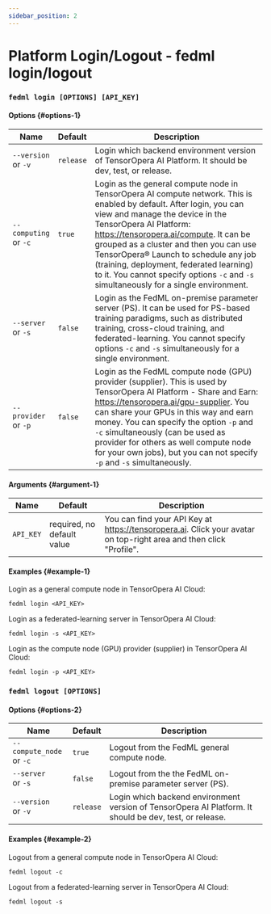 ```yaml
---
sidebar_position: 2
---
```

# Platform Login/Logout - fedml login/logout

### `fedml login [OPTIONS] [API_KEY]`

#### Options {#options-1}

| Name                                     | Default     | Description                                                                                                                                                                                                                                                                                                                                                                                                      |
|------------------------------------------|-------------|------------------------------------------------------------------------------------------------------------------------------------------------------------------------------------------------------------------------------------------------------------------------------------------------------------------------------------------------------------------------------------------------------------------|
| `--version` <br/> or `-v`                | `release`   | Login which backend environment version of TensorOpera AI Platform. It should be dev, test, or release. | 
| <nobr>`--computing`</nobr> <br/> or `-c` | `true`      | Login as the general compute node in TensorOpera AI compute network. This is enabled by default. After login, you can view and manage the device in the TensorOpera AI Platform: https://tensoropera.ai/compute. It can be grouped as a cluster and then you can use TensorOpera® Launch to schedule any job (training, deployment, federated learning) to it. You cannot specify options `-c` and `-s` simultaneously for a single environment. |
| `--server` <br/> or `-s`                 | `false`     | Login as the FedML on-premise parameter server (PS). It can be used for PS-based training paradigms, such as distributed training, cross-cloud training, and federated-learning. You cannot specify options `-c` and `-s` simultaneously for a single environment. |
| `--provider` <br/> or `-p`               | `false`     | Login as the FedML compute node (GPU) provider (supplier). This is used by TensorOpera AI Platform - Share and Earn: https://tensoropera.ai/gpu-supplier. You can share your GPUs in this way and earn money. You can specify the option `-p` and `-c` simultaneously (can be used as provider for others as well compute node for your own jobs), but you can not specify `-p` and `-s` simultaneously. |

#### Arguments {#argument-1}
| Name                  | Default                    | Description                                                                                                        |
|-----------------------|----------------------------|--------------------------------------------------------------------------------------------------------------------|
| `API_KEY`             | required, no default value | You can find your API Key at https://tensoropera.ai. Click your avatar on top-right area and then click "Profile". |

#### Examples {#example-1}

Login as a general compute node in TensorOpera AI Cloud:
```
fedml login <API_KEY>
```

Login as a federated-learning server in TensorOpera AI Cloud:
```
fedml login -s <API_KEY>
```

Login as the compute node (GPU) provider (supplier) in TensorOpera AI Cloud:
```
fedml login -p <API_KEY>
```

### `fedml logout [OPTIONS]`

#### Options {#options-2}

| Name                     | Default   | Description                                                                                                                                                                                                                                                                                                                                                                                                      |
|--------------------------|-----------|------------------------------------------------------------------------------------------------------------------------------------------------------------------------------------------------------------------------------------------------------------------------------------------------------------------------------------------------------------------------------------------------------------------|
| <nobr>`--compute_node`</nobr> <br/> or `-c` | `true`    | Logout from the FedML general compute node.                                                                                                                                                                                                                                                                                                                                                                      |
| `--server` <br/> or `-s`       | `false`   | Logout from the the FedML on-premise parameter server (PS).                                                                                                                                                                                                                                                                                                                                                      |
| `--version` <br/> or `-v`      | `release` | Login which backend environment version of TensorOpera AI Platform. It should be dev, test, or release.                                                                                                                                                                                                                                                                                                         |

#### Examples {#example-2}

Logout from a general compute node in TensorOpera AI Cloud:
```
fedml logout -c
```

Logout from a federated-learning server in TensorOpera AI Cloud:
```
fedml logout -s
```